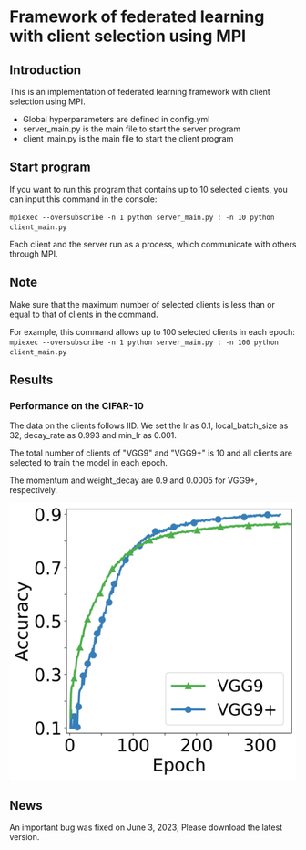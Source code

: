 # Framework of federated learning with client selection using MPI

## Introduction

This is an implementation of federated learning framework with client selection using MPI.

* Global hyperparameters are defined in config.yml
* server_main.py is the main file to start the server program
* client_main.py is the main file to start the client program

## Start program

If you want to run this program that contains up to 10 selected clients, you can input this command in the console:

``
mpiexec --oversubscribe -n 1 python server_main.py : -n 10 python client_main.py
``

Each client and the server run as a process, which communicate with others through MPI.


## Note

Make sure that the maximum number of selected clients is less than or equal to that of clients in the command.

For example, this command allows up to 100 selected clients in each epoch:
``
mpiexec --oversubscribe -n 1 python server_main.py : -n 100 python client_main.py
``

## Results

### Performance on the CIFAR-10
The data on the clients follows IID. We set the lr as 0.1, local_batch_size as 32, decay_rate as 0.993 and min_lr as 0.001.

The total number of clients of "VGG9" and "VGG9+" is 10 and all clients are selected to train the model in each epoch.

The momentum and weight_decay are 0.9 and 0.0005 for VGG9+, respectively.

![figure](https://github.com/slwang-ustc/FL_PS_MPI_client_selection/blob/main/figs/vgg9_cifar10.png)

## News
An important bug was fixed on June 3, 2023, Please download the latest version.
